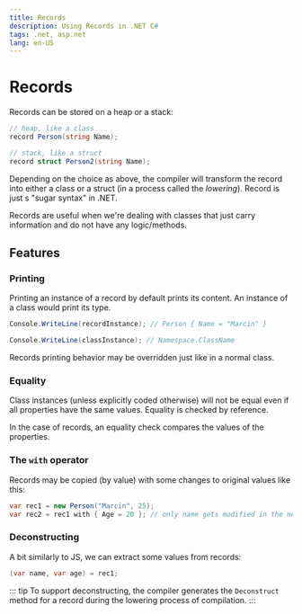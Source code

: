 ```yaml
---
title: Records
description: Using Records in .NET C#
tags: .net, asp.net
lang: en-US
---
```


# Records

Records can be stored on a heap or a stack:

```csharp
// heap, like a class
record Person(string Name);

// stack, like a struct
record struct Person2(string Name);
```

Depending on the choice as above, the compiler will transform the
record into either a class or a struct (in a process called the *lowering*).
Record is just s "sugar syntax" in .NET.

Records are useful when we're dealing with classes that just carry information
and do not have any logic/methods.

## Features

### Printing

Printing an instance of a record by default prints its content. An instance of a
class would print its type.

```csharp
Console.WriteLine(recordInstance); // Person { Name = "Marcin" }

Console.WriteLine(classInstance); // Namespace.ClassName
```

Records printing behavior may be overridden just like in a normal class.

### Equality

Class instances (unless explicitly coded otherwise) will not be equal even if
all properties have the same values. Equality is checked by reference.

In the case of records, an equality check compares the values of the properties.

### The `with` operator

Records may be copied (by value) with some changes to original values like this:

```csharp
var rec1 = new Person("Marcin", 25);
var rec2 = rec1 with { Age = 20 }; // only name gets modified in the new record instance 
```

### Deconstructing

A bit similarly to JS, we can extract some values from records:

```csharp
(var name, var age) = rec1;
```

::: tip
To support deconstructing, the compiler generates the `Deconstruct` method for a
record during the lowering process of compilation.
:::

